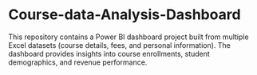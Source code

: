 # Course-data-Analysis-Dashboard
This repository contains a Power BI dashboard project built from multiple Excel datasets (course details, fees, and personal information). The dashboard provides insights into course enrollments, student demographics, and revenue performance.
